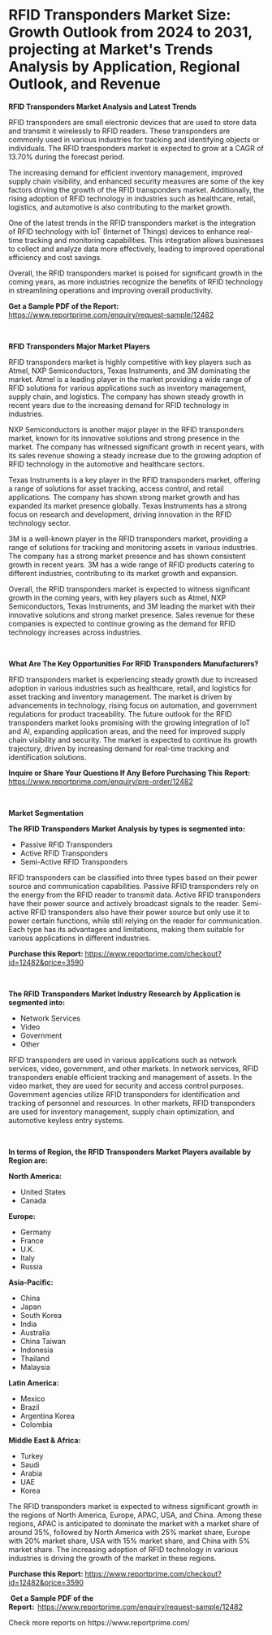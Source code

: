 <p><h1>RFID Transponders Market Size: Growth Outlook from 2024 to 2031, projecting at Market's Trends Analysis by Application, Regional Outlook, and Revenue</h1></p><p><strong>RFID Transponders Market Analysis and Latest Trends</strong></p>
<p><p>RFID transponders are small electronic devices that are used to store data and transmit it wirelessly to RFID readers. These transponders are commonly used in various industries for tracking and identifying objects or individuals. The RFID transponders market is expected to grow at a CAGR of 13.70% during the forecast period.</p><p>The increasing demand for efficient inventory management, improved supply chain visibility, and enhanced security measures are some of the key factors driving the growth of the RFID transponders market. Additionally, the rising adoption of RFID technology in industries such as healthcare, retail, logistics, and automotive is also contributing to the market growth.</p><p>One of the latest trends in the RFID transponders market is the integration of RFID technology with IoT (Internet of Things) devices to enhance real-time tracking and monitoring capabilities. This integration allows businesses to collect and analyze data more effectively, leading to improved operational efficiency and cost savings.</p><p>Overall, the RFID transponders market is poised for significant growth in the coming years, as more industries recognize the benefits of RFID technology in streamlining operations and improving overall productivity.</p></p>
<p><strong>Get a Sample PDF of the Report:&nbsp;</strong> <a href="https://www.reportprime.com/enquiry/request-sample/12482">https://www.reportprime.com/enquiry/request-sample/12482</a></p>
<p>&nbsp;</p>
<p><strong>RFID Transponders Major Market Players</strong></p>
<p><p>RFID transponders market is highly competitive with key players such as Atmel, NXP Semiconductors, Texas Instruments, and 3M dominating the market. Atmel is a leading player in the market providing a wide range of RFID solutions for various applications such as inventory management, supply chain, and logistics. The company has shown steady growth in recent years due to the increasing demand for RFID technology in industries.</p><p>NXP Semiconductors is another major player in the RFID transponders market, known for its innovative solutions and strong presence in the market. The company has witnessed significant growth in recent years, with its sales revenue showing a steady increase due to the growing adoption of RFID technology in the automotive and healthcare sectors.</p><p>Texas Instruments is a key player in the RFID transponders market, offering a range of solutions for asset tracking, access control, and retail applications. The company has shown strong market growth and has expanded its market presence globally. Texas Instruments has a strong focus on research and development, driving innovation in the RFID technology sector.</p><p>3M is a well-known player in the RFID transponders market, providing a range of solutions for tracking and monitoring assets in various industries. The company has a strong market presence and has shown consistent growth in recent years. 3M has a wide range of RFID products catering to different industries, contributing to its market growth and expansion.</p><p>Overall, the RFID transponders market is expected to witness significant growth in the coming years, with key players such as Atmel, NXP Semiconductors, Texas Instruments, and 3M leading the market with their innovative solutions and strong market presence. Sales revenue for these companies is expected to continue growing as the demand for RFID technology increases across industries.</p></p>
<p>&nbsp;</p>
<p><strong>What Are The Key Opportunities For RFID Transponders Manufacturers?</strong></p>
<p><p>RFID transponders market is experiencing steady growth due to increased adoption in various industries such as healthcare, retail, and logistics for asset tracking and inventory management. The market is driven by advancements in technology, rising focus on automation, and government regulations for product traceability. The future outlook for the RFID transponders market looks promising with the growing integration of IoT and AI, expanding application areas, and the need for improved supply chain visibility and security. The market is expected to continue its growth trajectory, driven by increasing demand for real-time tracking and identification solutions.</p></p>
<p><strong>Inquire or Share Your Questions If Any Before Purchasing This Report:</strong> <a href="https://www.reportprime.com/enquiry/pre-order/12482">https://www.reportprime.com/enquiry/pre-order/12482</a></p>
<p>&nbsp;</p>
<p><strong>Market Segmentation</strong></p>
<p><strong>The RFID Transponders Market Analysis by types is segmented into:</strong></p>
<p><ul><li>Passive RFID Transponders</li><li>Active RFID Transponders</li><li>Semi-Active RFID Transponders</li></ul></p>
<p><p>RFID transponders can be classified into three types based on their power source and communication capabilities. Passive RFID transponders rely on the energy from the RFID reader to transmit data. Active RFID transponders have their power source and actively broadcast signals to the reader. Semi-active RFID transponders also have their power source but only use it to power certain functions, while still relying on the reader for communication. Each type has its advantages and limitations, making them suitable for various applications in different industries.</p></p>
<p><strong>Purchase this Report:&nbsp;</strong><a href="https://www.reportprime.com/checkout?id=12482&price=3590">https://www.reportprime.com/checkout?id=12482&price=3590</a></p>
<p>&nbsp;</p>
<p><strong>The RFID Transponders Market Industry Research by Application is segmented into:</strong></p>
<p><ul><li>Network Services</li><li>Video</li><li>Government</li><li>Other</li></ul></p>
<p><p>RFID transponders are used in various applications such as network services, video, government, and other markets. In network services, RFID transponders enable efficient tracking and management of assets. In the video market, they are used for security and access control purposes. Government agencies utilize RFID transponders for identification and tracking of personnel and resources. In other markets, RFID transponders are used for inventory management, supply chain optimization, and automotive keyless entry systems.</p></p>
<p>&nbsp;</p>
<p><strong>In terms of Region, the RFID Transponders Market Players available by Region are:</strong></p>
<p>
    <p> <strong> North America: </strong>
        <ul>
            <li>United States</li>
            <li>Canada</li>
        </ul>
        </p> 
    <p> <strong> Europe: </strong>
        <ul>
            <li>Germany</li>
            <li>France</li>
            <li>U.K.</li>
            <li>Italy</li>
            <li>Russia</li>
        </ul>
        </p> 
    <p> <strong> Asia-Pacific: </strong>
        <ul>
            <li>China</li>
            <li>Japan</li>
            <li>South Korea</li>
            <li>India</li>
            <li>Australia</li>
            <li>China Taiwan</li>
            <li>Indonesia</li>
            <li>Thailand</li>
            <li>Malaysia</li>
        </ul>
        </p> 
    <p> <strong> Latin America: </strong>
        <ul>
            <li>Mexico</li>
            <li>Brazil</li>
            <li>Argentina Korea</li>
            <li>Colombia</li>
        </ul>
        </p> 
    <p> <strong> Middle East & Africa: </strong>
        <ul>
            <li>Turkey</li>
            <li>Saudi</li>
            <li>Arabia</li>
            <li>UAE</li>
            <li>Korea</li>
        </ul>
    </p>
    </p>
<p><p>The RFID transponders market is expected to witness significant growth in the regions of North America, Europe, APAC, USA, and China. Among these regions, APAC is anticipated to dominate the market with a market share of around 35%, followed by North America with 25% market share, Europe with 20% market share, USA with 15% market share, and China with 5% market share. The increasing adoption of RFID technology in various industries is driving the growth of the market in these regions.</p></p>
<p><strong>Purchase this Report: </strong><a href="https://www.reportprime.com/checkout?id=12482&price=3590">https://www.reportprime.com/checkout?id=12482&price=3590</a></p>
<p>&nbsp;<strong>Get a Sample PDF of the Report:&nbsp;&nbsp;</strong><a href="https://www.reportprime.com/enquiry/request-sample/12482">https://www.reportprime.com/enquiry/request-sample/12482</a></p>
<p><strong></strong></p>
<p>Check more reports on https://www.reportprime.com/</p>